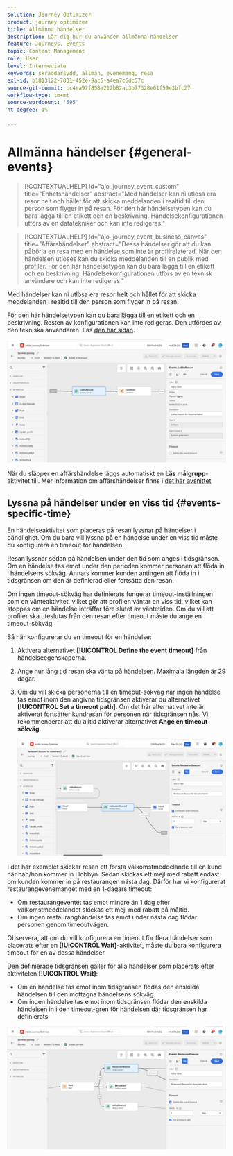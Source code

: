 ```yaml
---
solution: Journey Optimizer
product: journey optimizer
title: Allmänna händelser
description: Lär dig hur du använder allmänna händelser
feature: Journeys, Events
topic: Content Management
role: User
level: Intermediate
keywords: skräddarsydd, allmän, evenemang, resa
exl-id: b1813122-7031-452e-9ac5-a4ea7c6dc57c
source-git-commit: cc4ea97f858a212b82ac3b77328e61f59e3bfc27
workflow-type: tm+mt
source-wordcount: '595'
ht-degree: 1%

---
```


# Allmänna händelser {#general-events}

>[!CONTEXTUALHELP]
>id="ajo_journey_event_custom"
>title="Enhetshändelser"
>abstract="Med händelser kan ni utlösa era resor helt och hållet för att skicka meddelanden i realtid till den person som flyger in på resan. För den här händelsetypen kan du bara lägga till en etikett och en beskrivning. Händelsekonfigurationen utförs av en datatekniker och kan inte redigeras."

>[!CONTEXTUALHELP]
>id="ajo_journey_event_business_canvas"
>title="Affärshändelser"
>abstract="Dessa händelser gör att du kan påbörja en resa med en händelse som inte är profilrelaterad. När den händelsen utlöses kan du skicka meddelanden till en publik med profiler. För den här händelsetypen kan du bara lägga till en etikett och en beskrivning. Händelsekonfigurationen utförs av en teknisk användare och kan inte redigeras."

Med händelser kan ni utlösa era resor helt och hållet för att skicka meddelanden i realtid till den person som flyger in på resan.

För den här händelsetypen kan du bara lägga till en etikett och en beskrivning. Resten av konfigurationen kan inte redigeras. Den utfördes av den tekniska användaren. Läs [den här sidan](../event/about-events.md).

![](assets/general-events.png)

När du släpper en affärshändelse läggs automatiskt en **Läs målgrupp**-aktivitet till. Mer information om affärshändelser finns i [det här avsnittet](../event/about-events.md)

## Lyssna på händelser under en viss tid {#events-specific-time}

En händelseaktivitet som placeras på resan lyssnar på händelser i oändlighet. Om du bara vill lyssna på en händelse under en viss tid måste du konfigurera en timeout för händelsen.

Resan lyssnar sedan på händelsen under den tid som anges i tidsgränsen. Om en händelse tas emot under den perioden kommer personen att flöda in i händelsens sökväg. Annars kommer kunden antingen att flöda in i tidsgränsen om den är definierad eller fortsätta den resan.

Om ingen timeout-sökväg har definierats fungerar timeout-inställningen som en vänteaktivitet, vilket gör att profilen väntar en viss tid, vilket kan stoppas om en händelse inträffar före slutet av väntetiden. Om du vill att profiler ska uteslutas från den resan efter timeout måste du ange en timeout-sökväg.

Så här konfigurerar du en timeout för en händelse:

1. Aktivera alternativet **[!UICONTROL Define the event timeout]** från händelseegenskaperna.

1. Ange hur lång tid resan ska vänta på händelsen. Maximala längden är 29 dagar.

1. Om du vill skicka personerna till en timeout-sökväg när ingen händelse tas emot inom den angivna tidsgränsen aktiverar du alternativet **[!UICONTROL Set a timeout path]**. Om det här alternativet inte är aktiverat fortsätter kundresan för personen när tidsgränsen nås. Vi rekommenderar att du alltid aktiverar alternativet **Ange en timeout-sökväg**.

   ![](assets/event-timeout.png)

I det här exemplet skickar resan ett första välkomstmeddelande till en kund när han/hon kommer in i lobbyn. Sedan skickas ett mejl med rabatt endast om kunden kommer in på restaurangen nästa dag. Därför har vi konfigurerat restaurangevenemanget med en 1-dagars timeout:

* Om restaurangeventet tas emot mindre än 1 dag efter välkomstmeddelandet skickas ett mejl med rabatt på måltid.
* Om ingen restauranghändelse tas emot under nästa dag flödar personen genom timeoutvägen.

Observera, att om du vill konfigurera en timeout för flera händelser som placerats efter en **[!UICONTROL Wait]**-aktivitet, måste du bara konfigurera timeout för en av dessa händelser.

Den definierade tidsgränsen gäller för alla händelser som placerats efter aktiviteten **[!UICONTROL Wait]**:

* Om en händelse tas emot inom tidsgränsen flödas den enskilda händelsen till den mottagna händelsens sökväg.
* Om ingen händelse tas emot inom tidsgränsen flödar den enskilda händelsen in i den timeout-gren för händelsen där tidsgränsen har definierats.

![](assets/event-timeout-group.png)
